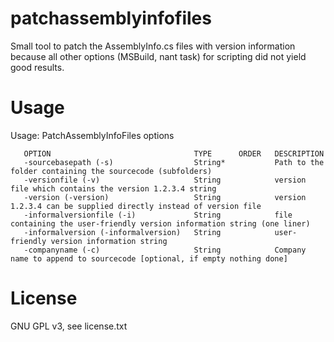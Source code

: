 patchassemblyinfofiles
======================
Small tool to patch the AssemblyInfo.cs files with version information because all other options (MSBuild, nant task) for scripting did not yield good results.

Usage
======================
Usage: PatchAssemblyInfoFiles options
```
   OPTION                                TYPE      ORDER   DESCRIPTION
   -sourcebasepath (-s)                  String*           Path to the folder containing the sourcecode (subfolders)
   -versionfile (-v)                     String            version file which contains the version 1.2.3.4 string
   -version (-version)                   String            version 1.2.3.4 can be supplied directly instead of version file
   -informalversionfile (-i)             String            file containing the user-friendly version information string (one liner)
   -informalversion (-informalversion)   String            user-friendly version information string
   -companyname (-c)                     String            Company name to append to sourcecode [optional, if empty nothing done]
```   
   
License
======================
GNU GPL v3, see license.txt
